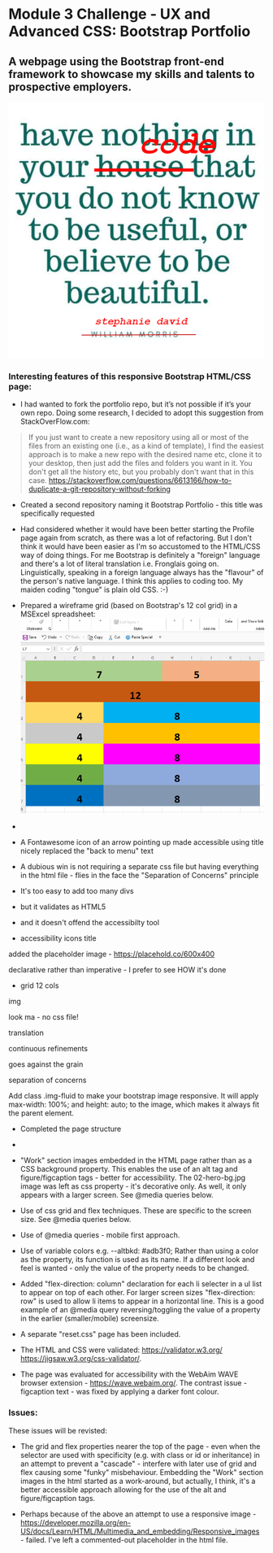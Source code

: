 # Module 3 Challenge - UX and Advanced CSS: Bootstrap Portfolio

## A webpage using the Bootstrap front-end framework to showcase my skills and talents to prospective employers.

![William Morris - Have nothing in your house/code that you do not know to be useful or believe to be beautiful](images/morris.png)

### Interesting features of this responsive Bootstrap HTML/CSS page:

* I had wanted to fork the portfolio repo, but it’s not possible if it’s your own repo. Doing some research, I decided to adopt this suggestion from StackOverFlow.com:
> If you just want to create a new repository using all or most of the files from an existing one (i.e., as a kind of template), I find the easiest approach is to make a new repo with the desired name etc, clone it to your desktop, then just add the files and folders you want in it.
> You don't get all the history etc, but you probably don't want that in this case.
https://stackoverflow.com/questions/6613166/how-to-duplicate-a-git-repository-without-forking

* Created a second repository naming it Bootstrap Portfolio - this title was specifically requested

* Had considered whether it would have been better starting the Profile page again from scratch, as there was a lot of refactoring. But I don't think it would have been easier as I'm so accustomed to the HTML/CSS way of doing things. For me Bootstrap is definitely a "foreign" language and there's a lot of literal translation i.e. Fronglais going on. Linguistically, speaking in a foreign language always has the "flavour" of the person's native language. I think this applies to coding too. My maiden coding "tongue" is plain old CSS. :-) 

* Prepared a wireframe grid (based on Bootstrap's 12 col grid) in a MSExcel spreadsheet:
  ![MSExcel wireframe grid ](images/wireframe.png)
* 
* A Fontawesome icon of an arrow pointing up made accessible using title nicely replaced the "back to menu" text 

* A dubious win is not requiring a separate css file but having everything in the html file - flies in the face the "Separation of Concerns" principle

* It's too easy to add too many divs

* but it validates as HTML5

* and it doesn't offend the accessibilty tool

* accessibility icons title


added the placeholder image - https://placehold.co/600x400




declarative rather than imperative - I prefer to see HOW it's done

* grid 12 cols

img

look ma - no css file!

translation 

continuous refinements

goes against the grain

separation of concerns

Add class .img-fluid to make your bootstrap image responsive. It will apply max-width: 100%; and height: auto; to the image, which makes it always fit the parent element. 


  
* Completed the page structure


* 
* "Work" section images embedded in the HTML page rather than as a CSS background property. This enables the use of an alt tag and figure/figcaption tags - better for accessibility. The 02-hero-bg.jpg image was left as css property - it's decorative only. As well, it only appears with a larger screen. See @media queries below.

* Use of css grid and flex techniques. These are specific to the screen size.  See @media queries below.

* Use of @media queries - mobile first approach.

* Use of variable colors e.g. --altbkd: #adb3f0; Rather than using a color as the property, its function is used as its name. If a different look and feel is wanted - only the value of the property needs to be changed.

* Added "flex-direction: column" declaration for each li selecter in a ul list to appear on top of each other. For larger screen sizes "flex-direction: row" is used to allow li items to appear in a horizontal line. This is a good example of an @media query reversing/toggling the value of a property in the earlier (smaller/mobile) screensize.

* A separate "reset.css" page has been included.

* The HTML and CSS were validated: https://validator.w3.org/ https://jigsaw.w3.org/css-validator/.

* The page was evaluated for accessibility with the WebAim WAVE browser extension - https://wave.webaim.org/. The contrast issue - figcaption text - was fixed by applying a darker font colour.
  
### Issues:

These issues will be revisted:

* The grid and flex properties nearer the top of the page - even when the selector are used with specificity (e.g. with class or id or inheritance) in an attempt to prevent a "cascade" - interfere with later use of grid and flex causing some "funky" misbehaviour. Embedding the "Work" section images in the html started as a work-around, but actually, I think, it's a better accessible approach allowing for the use of the alt and figure/figcaption tags.
  
* Perhaps because of the above an attempt to use a responsive image - https://developer.mozilla.org/en-US/docs/Learn/HTML/Multimedia_and_embedding/Responsive_images - failed. I've left a commented-out placeholder in the html file.


